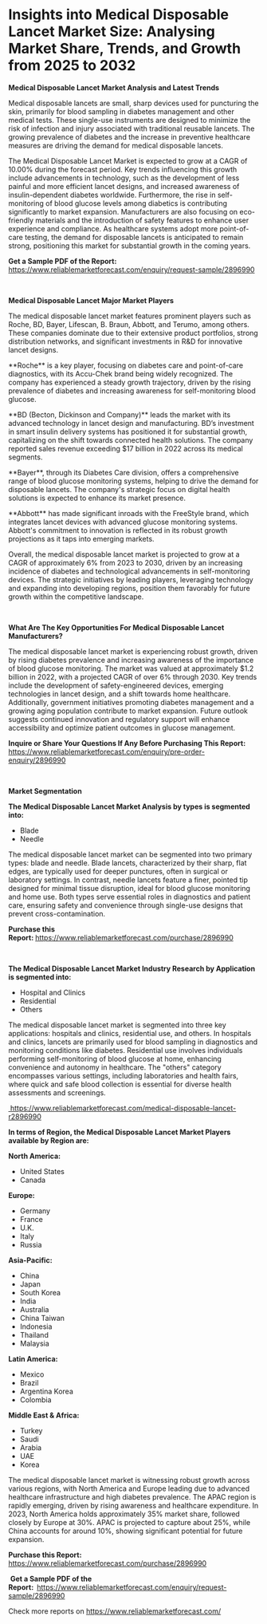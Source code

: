 <p><h1>Insights into Medical Disposable Lancet Market Size: Analysing Market Share, Trends, and Growth from 2025 to 2032</h1></p><p><strong>Medical Disposable Lancet Market Analysis and Latest Trends</strong></p>
<p><p>Medical disposable lancets are small, sharp devices used for puncturing the skin, primarily for blood sampling in diabetes management and other medical tests. These single-use instruments are designed to minimize the risk of infection and injury associated with traditional reusable lancets. The growing prevalence of diabetes and the increase in preventive healthcare measures are driving the demand for medical disposable lancets.</p><p>The Medical Disposable Lancet Market is expected to grow at a CAGR of 10.00% during the forecast period. Key trends influencing this growth include advancements in technology, such as the development of less painful and more efficient lancet designs, and increased awareness of insulin-dependent diabetes worldwide. Furthermore, the rise in self-monitoring of blood glucose levels among diabetics is contributing significantly to market expansion. Manufacturers are also focusing on eco-friendly materials and the introduction of safety features to enhance user experience and compliance. As healthcare systems adopt more point-of-care testing, the demand for disposable lancets is anticipated to remain strong, positioning this market for substantial growth in the coming years.</p></p>
<p><strong>Get a Sample PDF of the Report:&nbsp;</strong> <a href="https://www.reliablemarketforecast.com/enquiry/request-sample/2896990?utm_campaign=3076&utm_medium=2&utm_source=Github&utm_content=ia&utm_term=15032025&utm_id=medical-disposable-lancet">https://www.reliablemarketforecast.com/enquiry/request-sample/2896990</a></p>
<p>&nbsp;</p>
<p><strong>Medical Disposable Lancet Major Market Players</strong></p>
<p><p>The medical disposable lancet market features prominent players such as Roche, BD, Bayer, Lifescan, B. Braun, Abbott, and Terumo, among others. These companies dominate due to their extensive product portfolios, strong distribution networks, and significant investments in R&D for innovative lancet designs.</p><p>**Roche** is a key player, focusing on diabetes care and point-of-care diagnostics, with its Accu-Chek brand being widely recognized. The company has experienced a steady growth trajectory, driven by the rising prevalence of diabetes and increasing awareness for self-monitoring blood glucose.</p><p>**BD (Becton, Dickinson and Company)** leads the market with its advanced technology in lancet design and manufacturing. BD’s investment in smart insulin delivery systems has positioned it for substantial growth, capitalizing on the shift towards connected health solutions. The company reported sales revenue exceeding $17 billion in 2022 across its medical segments.</p><p>**Bayer**, through its Diabetes Care division, offers a comprehensive range of blood glucose monitoring systems, helping to drive the demand for disposable lancets. The company's strategic focus on digital health solutions is expected to enhance its market presence.</p><p>**Abbott** has made significant inroads with the FreeStyle brand, which integrates lancet devices with advanced glucose monitoring systems. Abbott's commitment to innovation is reflected in its robust growth projections as it taps into emerging markets.</p><p>Overall, the medical disposable lancet market is projected to grow at a CAGR of approximately 6% from 2023 to 2030, driven by an increasing incidence of diabetes and technological advancements in self-monitoring devices. The strategic initiatives by leading players, leveraging technology and expanding into developing regions, position them favorably for future growth within the competitive landscape.</p></p>
<p>&nbsp;</p>
<p><strong>What Are The Key Opportunities For Medical Disposable Lancet Manufacturers?</strong></p>
<p><p>The medical disposable lancet market is experiencing robust growth, driven by rising diabetes prevalence and increasing awareness of the importance of blood glucose monitoring. The market was valued at approximately $1.2 billion in 2022, with a projected CAGR of over 6% through 2030. Key trends include the development of safety-engineered devices, emerging technologies in lancet design, and a shift towards home healthcare. Additionally, government initiatives promoting diabetes management and a growing aging population contribute to market expansion. Future outlook suggests continued innovation and regulatory support will enhance accessibility and optimize patient outcomes in glucose management.</p></p>
<p><strong>Inquire or Share Your Questions If Any Before Purchasing This Report:</strong> <a href="https://www.reliablemarketforecast.com/enquiry/pre-order-enquiry/2896990?utm_campaign=3076&utm_medium=2&utm_source=Github&utm_content=ia&utm_term=15032025&utm_id=medical-disposable-lancet">https://www.reliablemarketforecast.com/enquiry/pre-order-enquiry/2896990</a></p>
<p>&nbsp;</p>
<p><strong>Market Segmentation</strong></p>
<p><strong>The Medical Disposable Lancet Market Analysis by types is segmented into:</strong></p>
<p><ul><li>Blade</li><li>Needle</li></ul></p>
<p><p>The medical disposable lancet market can be segmented into two primary types: blade and needle. Blade lancets, characterized by their sharp, flat edges, are typically used for deeper punctures, often in surgical or laboratory settings. In contrast, needle lancets feature a finer, pointed tip designed for minimal tissue disruption, ideal for blood glucose monitoring and home use. Both types serve essential roles in diagnostics and patient care, ensuring safety and convenience through single-use designs that prevent cross-contamination.</p></p>
<p><strong>Purchase this Report:&nbsp;</strong><a href="https://www.reliablemarketforecast.com/purchase/2896990?utm_campaign=3076&utm_medium=2&utm_source=Github&utm_content=ia&utm_term=15032025&utm_id=medical-disposable-lancet">https://www.reliablemarketforecast.com/purchase/2896990</a></p>
<p>&nbsp;</p>
<p><strong>The Medical Disposable Lancet Market Industry Research by Application is segmented into:</strong></p>
<p><ul><li>Hospital and Clinics</li><li>Residential</li><li>Others</li></ul></p>
<p><p>The medical disposable lancet market is segmented into three key applications: hospitals and clinics, residential use, and others. In hospitals and clinics, lancets are primarily used for blood sampling in diagnostics and monitoring conditions like diabetes. Residential use involves individuals performing self-monitoring of blood glucose at home, enhancing convenience and autonomy in healthcare. The "others" category encompasses various settings, including laboratories and health fairs, where quick and safe blood collection is essential for diverse health assessments and screenings.</p></p>
<p><a href="https://www.reliablemarketforecast.com/medical-disposable-lancet-r2896990?utm_campaign=3076&utm_medium=2&utm_source=Github&utm_content=ia&utm_term=15032025&utm_id=medical-disposable-lancet">&nbsp;https://www.reliablemarketforecast.com/medical-disposable-lancet-r2896990</a></p>
<p><strong>In terms of Region, the Medical Disposable Lancet Market Players available by Region are:</strong></p>
<p>
    <p> <strong> North America: </strong>
        <ul>
            <li>United States</li>
            <li>Canada</li>
        </ul>
        </p> 
    <p> <strong> Europe: </strong>
        <ul>
            <li>Germany</li>
            <li>France</li>
            <li>U.K.</li>
            <li>Italy</li>
            <li>Russia</li>
        </ul>
        </p> 
    <p> <strong> Asia-Pacific: </strong>
        <ul>
            <li>China</li>
            <li>Japan</li>
            <li>South Korea</li>
            <li>India</li>
            <li>Australia</li>
            <li>China Taiwan</li>
            <li>Indonesia</li>
            <li>Thailand</li>
            <li>Malaysia</li>
        </ul>
        </p> 
    <p> <strong> Latin America: </strong>
        <ul>
            <li>Mexico</li>
            <li>Brazil</li>
            <li>Argentina Korea</li>
            <li>Colombia</li>
        </ul>
        </p> 
    <p> <strong> Middle East & Africa: </strong>
        <ul>
            <li>Turkey</li>
            <li>Saudi</li>
            <li>Arabia</li>
            <li>UAE</li>
            <li>Korea</li>
        </ul>
    </p>
    </p>
<p><p>The medical disposable lancet market is witnessing robust growth across various regions, with North America and Europe leading due to advanced healthcare infrastructure and high diabetes prevalence. The APAC region is rapidly emerging, driven by rising awareness and healthcare expenditure. In 2023, North America holds approximately 35% market share, followed closely by Europe at 30%. APAC is projected to capture about 25%, while China accounts for around 10%, showing significant potential for future expansion.</p></p>
<p><strong>Purchase this Report: </strong><a href="https://www.reliablemarketforecast.com/purchase/2896990?utm_campaign=3076&utm_medium=2&utm_source=Github&utm_content=ia&utm_term=15032025&utm_id=medical-disposable-lancet">https://www.reliablemarketforecast.com/purchase/2896990</a></p>
<p>&nbsp;<strong>Get a Sample PDF of the Report:&nbsp;&nbsp;</strong><a href="https://www.reliablemarketforecast.com/enquiry/request-sample/2896990?utm_campaign=3076&utm_medium=2&utm_source=Github&utm_content=ia&utm_term=15032025&utm_id=medical-disposable-lancet">https://www.reliablemarketforecast.com/enquiry/request-sample/2896990</a></p>
<p><strong></strong></p>
<p>Check more reports on <a href="https://www.reliablemarketforecast.com/?utm_campaign=3076&utm_medium=2&utm_source=Github&utm_content=ia&utm_term=15032025&utm_id=medical-disposable-lancet">https://www.reliablemarketforecast.com/</a></p>